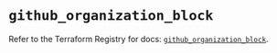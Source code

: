 # `github_organization_block`

Refer to the Terraform Registry for docs: [`github_organization_block`](https://registry.terraform.io/providers/integrations/github/6.0.1/docs/resources/organization_block).

